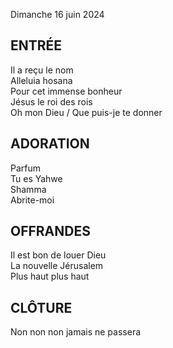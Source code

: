 Dimanche 16 juin 2024    
  
## ENTRÉE    
Il a reçu le nom  
Alleluia hosana  
Pour cet immense bonheur  
Jésus le roi des rois  
Oh mon Dieu / Que puis-je te donner  

## ADORATION    
Parfum  
Tu es Yahwe  
Shamma  
Abrite-moi  

## OFFRANDES    
Il est bon de louer Dieu  
La nouvelle Jérusalem  
Plus haut plus haut  

## CLÔTURE
Non non non jamais ne passera  
